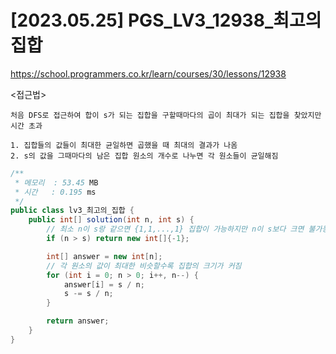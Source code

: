 #   [2023.05.25] PGS_LV3_12938_최고의 집합
https://school.programmers.co.kr/learn/courses/30/lessons/12938

<접근법>

```
처음 DFS로 접근하여 합이 s가 되는 집합을 구할때마다의 곱이 최대가 되는 집합을 찾았지만 시간 초과

1. 집합들의 값들이 최대한 균일하면 곱했을 때 최대의 결과가 나옴
2. s의 값을 그때마다의 남은 집합 원소의 개수로 나누면 각 원소들이 균일해짐
```




```java
/**
 * 메모리  : 53.45 MB
 * 시간   : 0.195 ms
 */
public class lv3_최고의_집합 {
    public int[] solution(int n, int s) {
        // 최소 n이 s랑 같으면 {1,1,...,1} 집합이 가능하지만 n이 s보다 크면 불가능
        if (n > s) return new int[]{-1};

        int[] answer = new int[n];
        // 각 원소의 값이 최대한 비슷할수록 집합의 크기가 커짐
        for (int i = 0; n > 0; i++, n--) {
            answer[i] = s / n;
            s -= s / n;
        }

        return answer;
    }
}
```
